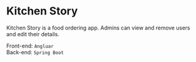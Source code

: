 # Kitchen Story  

Kitchen Story is a food ordering app. Admins can view and remove users and edit their details.
  
Front-end: `Angluar`  
Back-end: `Spring Boot`
